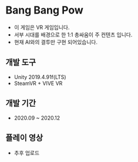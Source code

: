 # Bang Bang Pow
  * 이 게임은 VR 게임입니다.
  * 서부 시대를 배경으로 한 1:1 총싸움이 주 컨텐츠 입니다.
  * 현재 AI와의 결투만 구현 되어있습니다.

## 개발 도구
  * Unity 2019.4.91f(LTS)
  * SteamVR + VIVE VR

## 개발 기간
  * 2020.09 ~ 2020.12

## 플레이 영상
  * 추후 업로드
